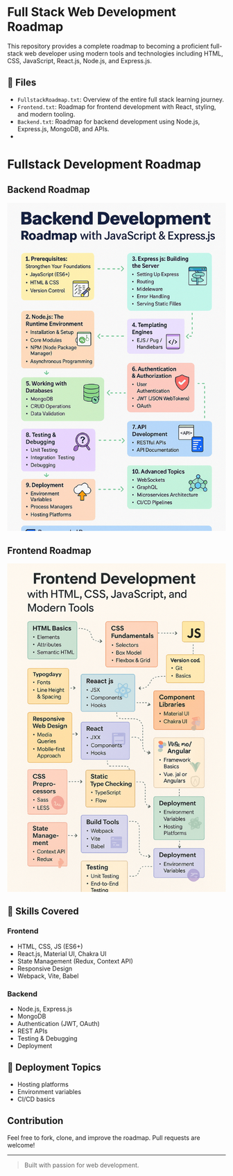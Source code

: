 

# Full Stack Web Development Roadmap

This repository provides a complete roadmap to becoming a proficient full-stack web developer using modern tools and technologies including HTML, CSS, JavaScript, React.js, Node.js, and Express.js.

## 📁 Files

- `FullstackRoadmap.txt`: Overview of the entire full stack learning journey.
- `Frontend.txt`: Roadmap for frontend development with React, styling, and modern tooling.
- `Backend.txt`: Roadmap for backend development using Node.js, Express.js, MongoDB, and APIs.
- 
# Fullstack Development Roadmap

## Backend Roadmap

![Backend Roadmap](./assets/backend-roadmap.png)

## Frontend Roadmap

![Frontend Roadmap](./assets/frontend-roadmap.png)

## 🧠 Skills Covered

### Frontend
- HTML, CSS, JS (ES6+)
- React.js, Material UI, Chakra UI
- State Management (Redux, Context API)
- Responsive Design
- Webpack, Vite, Babel

### Backend
- Node.js, Express.js
- MongoDB
- Authentication (JWT, OAuth)
- REST APIs
- Testing & Debugging
- Deployment

## 🚀 Deployment Topics
- Hosting platforms
- Environment variables
- CI/CD basics

## Contribution
Feel free to fork, clone, and improve the roadmap. Pull requests are welcome!

---

> Built with passion for web development.
